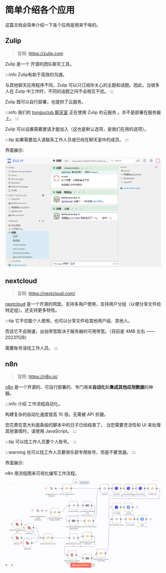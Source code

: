 # 简单介绍各个应用

这篇文档会简单介绍一下各个应用是用来干啥的。

## Zulip

> 官网: https://zulip.com

Zulip 是一个 开源的团队聊天工具。

:::info Zulip有助于高效的沟通。

与其他聊天应用程序不同，Zulip 可以只订阅你关心的主题和话题。因此，当很多人在 Zulip 中工作时，不同的话题之间不会相互干扰。
:::

Zulip 既可以自行部署，也提供了云服务。

:::info
我们的 [tongjuclub 聊天室](https://tongjuclub.zulipchat.com/) 正在使用 Zulip 的云服务 。并不是部署在服务器上。
:::

Zulip 可以设置需要邀请才能加入（这也是默认选项，是我们在用的选项）。

:::tip
如果需要加入请联系工作人员或已经在聊天室中的成员。
:::

界面展示:

![Zulip的UI界面](02_zulip_ui.png)

## nextcloud

> 官网: https://nextcloud.com/

[nextcloud](https://nextcloud.tong-ju.top:8443) 是一个开源的网盘。支持多用户使用，支持用户分组（以便分享文件给特定组）。还支持更多特性。

:::tip
它不仅能个人使用，也可以分享文件给其他用户组、其他人。

而且它不会限速，出站带宽取决于服务器的可用带宽。（目前是 4MB 左右 —— 20231128）

需要账号请找工作人员。
:::

## n8n

> 官网: https://n8n.io/

[n8n](https://n8n.tong-ju.top:8443) 是一个开源的、可自行部署的、专门用来**自动化**和**集成其他应用数据**的神器。

:::info 介绍
工作流程自动化。

构建复杂的自动化速度提高 10 倍，无需被 API 折磨。

您花费在意大利面条般的脚本中的日子已经结束了。 当您需要灵活性和 UI 来处理其他事情时，请使用 JavaScript。
:::

:::tip
可以找工作人员要个人账号。
:::

:::warning
也可以找工作人员要俱乐部专用账号，但是不要泄漏。
:::

界面展示:

n8n 用流程图来可视化编写工作流程。

![n8n的UI界面](02_n8n_ui.png)